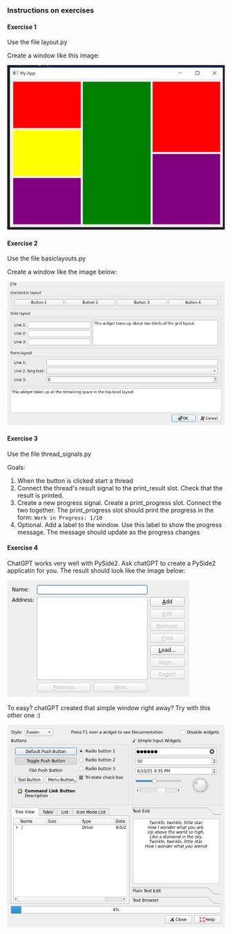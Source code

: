 ### Instructions on exercises

#### Exercise 1
Use the file layout.py

Create a window like this image: 

![Alt text](image-1.png)

#### Exercise 2

Use the file basiclayouts.py

Create a window like the image below: 

![Alt text](image.png)


#### Exercise 3

Use the file thread_signals.py

Goals:
1. When the button is clicked start a thread
2. Connect the thread's result signal to the print_result slot. Check that the result is printed.
3. Create a new progress signal. Create a print_progress slot. Connect the two together. The print_progress slot should print the progress in the form: `Work in Progress: 1/10`
4. Optional. Add a label to the window. Use this label to show the progress message. The message should update as the progress changes


#### Exercise 4
ChatGPT works very well with PySide2. Ask chatGPT to create a PySide2 applicatin for you. 
The result should look like the image below:

![Alt text](image-2.png)


To easy? chatGPT created that simple window right away? Try with this other one :)

![Alt text](image-3.png)